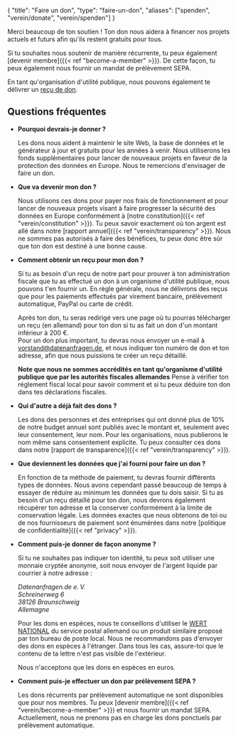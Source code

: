 {
  "title": "Faire un don",
  "type": "faire-un-don",
  "aliases": ["spenden", "verein/donate", "verein/spenden"]
}

Merci beaucoup de ton soutien ! Ton don nous aidera à financer nos projets actuels et futurs afin qu'ils restent gratuits pour tous.

Si tu souhaites nous soutenir de manière récurrente, tu peux également [devenir membre]({{< ref "become-a-member" >}}). De cette façon, tu peux également nous fournir un mandat de prélèvement SEPA.

En tant qu'organisation d'utilité publique, nous pouvons également te délivrer un [reçu de don](#donation-receipt-howto).

<div class="donation-widget"></div>

## Questions fréquentes

* **Pourquoi devrais-je donner ?**

  Les dons nous aident à maintenir le site Web, la base de données et le générateur à jour et gratuits pour les années à venir. Nous utiliserons les fonds supplémentaires pour lancer de nouveaux projets en faveur de la protection des données en Europe. Nous te remercions d'envisager de faire un don.

* **Que va devenir mon don ?**

  Nous utilisons ces dons pour payer nos frais de fonctionnement et pour lancer de nouveaux projets visant à faire progresser la sécurité des données en Europe conformément à [notre constitution]({{< ref "verein/constitution" >}}). Tu peux savoir exactement où ton argent est allé dans notre [rapport annuel]({{< ref "verein/transparency" >}}). Nous ne sommes pas autorisés à faire des bénéfices, tu peux donc être sûr que ton don est destiné à une bonne cause.

* <a id="donation-receipt-howto"></a>**Comment obtenir un reçu pour mon don ?**

  Si tu as besoin d'un reçu de notre part pour prouver à ton administration fiscale que tu as effectué un don à un organisme d'utilité publique, nous pouvons t'en fournir un. En règle générale, nous ne délivrons des reçus que pour les paiements effectués par virement bancaire, prélèvement automatique, PayPal ou carte de crédit.

  Après ton don, tu seras redirigé vers une page où tu pourras télécharger un reçu (en allemand) pour ton don si tu as fait un don d'un montant inférieur à 200 €.  
  Pour un don plus important, tu devras nous envoyer un e-mail à [vorstand@datenanfragen.de](mailto:vorstand@datenanfragen.de), et nous indiquer ton numéro de don et ton adresse, afin que nous puissions te créer un reçu détaillé.

  **Note que nous ne sommes accrédités en tant qu'organisme d'utilité publique que par les autorités fiscales allemandes** Pense à vérifier ton réglement fiscal local pour savoir comment et si tu peux déduire ton don dans tes déclarations fiscales.

* **Qui d'autre a déjà fait des dons ?**

  Les dons des personnes et des entreprises qui ont donné plus de 10% de notre budget annuel sont publiés avec le montant et, seulement avec leur consentement, leur nom. Pour les organisations, nous publierons le nom même sans consentement explicite. Tu peux consulter ces dons dans notre [rapport de transparence]({{< ref "verein/transparency" >}}).

* **Que deviennent les données que j'ai fourni pour faire un don ?**

  En fonction de ta méthode de paiement, tu devras fournir différents types de données. Nous avons cependant passé beaucoup de temps à essayer de réduire au minimum les données que tu dois saisir. Si tu as besoin d'un reçu détaillé pour ton don, nous devrons également récupérer ton adresse et la conserver conformément à la limite de conservation légale. Les données exactes que nous obtenons de toi ou de nos fournisseurs de paiement sont énumérées dans notre [politique de confidentialité]({{< ref "privacy" >}}).

* **Comment puis-je donner de façon anonyme ?**

  Si tu ne souhaites pas indiquer ton identité, tu peux soit utiliser une monnaie cryptée anonyme, soit nous envoyer de l'argent liquide par courrier à notre adresse :

    *Datenanfragen.de e.&thinsp;V.  
    Schreinerweg 6  
    38126 Braunschweig  
    Allemagne*

  Pour les dons en espèces, nous te conseillons d'utiliser le [WERT NATIONAL](https://www.deutschepost.de/de/w/wert-national.html) du service postal allemand ou un produit similaire proposé par ton bureau de poste local. Nous ne recommandons pas d'envoyer des dons en espèces à l'étranger. Dans tous les cas, assure-toi que le contenu de ta lettre n'est pas visible de l'extérieur.

  Nous n'acceptons que les dons en espèces en euros.

* **Comment puis-je effectuer un don par prélèvement SEPA ?**

  <!-- TODO: Activate at mollie -->
  Les dons récurrents par prélèvement automatique ne sont disponibles que pour nos membres. Tu peux [devenir membre]({{< ref "verein/become-a-member" >}}) et nous fournir un mandat SEPA. Actuellement, nous ne prenons pas en charge les dons ponctuels par prélèvement automatique.
